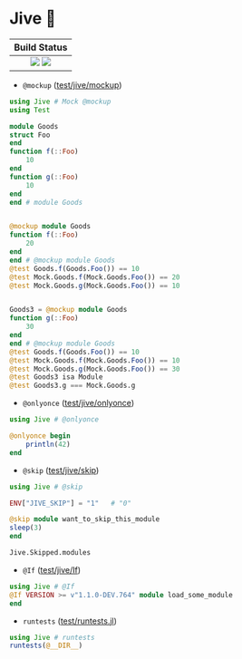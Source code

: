 # Jive 👣

|  **Build Status**                                               |
|:---------------------------------------------------------------:|
|  [![][travis-img]][travis-url]  [![][codecov-img]][codecov-url] |


* `@mockup` ([test/jive/mockup](https://github.com/wookay/Jive.jl/blob/master/test/jive/mockup))
```julia
using Jive # Mock @mockup
using Test

module Goods
struct Foo
end
function f(::Foo)
    10
end
function g(::Foo)
    10
end
end # module Goods


@mockup module Goods
function f(::Foo)
    20
end
end # @mockup module Goods
@test Goods.f(Goods.Foo()) == 10
@test Mock.Goods.f(Mock.Goods.Foo()) == 20
@test Mock.Goods.g(Mock.Goods.Foo()) == 10


Goods3 = @mockup module Goods
function g(::Foo)
    30
end
end # @mockup module Goods
@test Goods.f(Goods.Foo()) == 10
@test Mock.Goods.f(Mock.Goods.Foo()) == 10
@test Mock.Goods.g(Mock.Goods.Foo()) == 30
@test Goods3 isa Module
@test Goods3.g === Mock.Goods.g
```


* `@onlyonce` ([test/jive/onlyonce](https://github.com/wookay/Jive.jl/tree/master/test/jive/onlyonce))
```julia
using Jive # @onlyonce

@onlyonce begin
    println(42)
end
```


* `@skip` ([test/jive/skip](https://github.com/wookay/Jive.jl/blob/master/test/jive/skip/skip.jl))
```julia
using Jive # @skip

ENV["JIVE_SKIP"] = "1"   # "0"

@skip module want_to_skip_this_module
sleep(3)
end

Jive.Skipped.modules
```


* `@If` ([test/jive/If](https://github.com/wookay/Jive.jl/blob/master/test/jive/If/If.jl))
```julia
using Jive # @If
@If VERSION >= v"1.1.0-DEV.764" module load_some_module
end
```


* `runtests` ([test/runtests.jl](https://github.com/wookay/Jive.jl/blob/master/test/runtests.jl))
```julia
using Jive # runtests
runtests(@__DIR__)
```


[travis-img]: https://api.travis-ci.org/wookay/Jive.jl.svg?branch=master
[travis-url]: https://travis-ci.org/wookay/Jive.jl

[codecov-img]: https://codecov.io/gh/wookay/Jive.jl/branch/master/graph/badge.svg
[codecov-url]: https://codecov.io/gh/wookay/Jive.jl/branch/master
